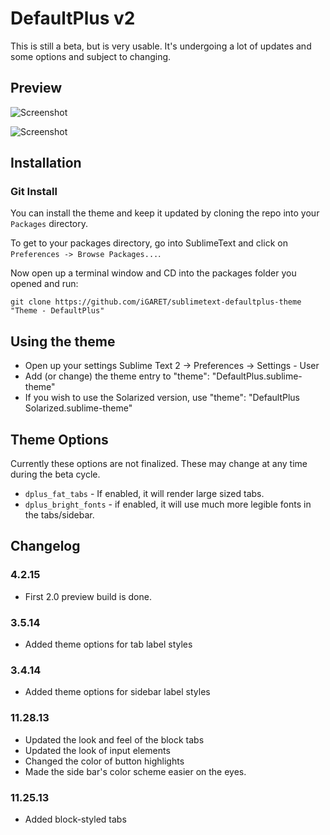# DefaultPlus v2
This is still a beta, but is very usable. It's undergoing a lot of updates and some options and subject to changing.

## Preview
![Screenshot](https://raw.githubusercontent.com/mediachicken/sublimetext-defaultplus-theme/v2/screenshot.png)

![Screenshot](https://raw.githubusercontent.com/mediachicken/sublimetext-defaultplus-theme/v2/screenshot-solarized.png)


## Installation
### Git Install

You can install the theme and keep it updated by cloning the repo into your `Packages` directory.

To get to your packages directory, go into SublimeText and click on `Preferences -> Browse Packages...`.

Now open up a terminal window and CD into the packages folder you opened and run:

`git clone https://github.com/iGARET/sublimetext-defaultplus-theme "Theme - DefaultPlus"`


## Using the theme
- Open up your settings Sublime Text 2 -> Preferences -> Settings - User
- Add (or change) the theme entry to "theme": "DefaultPlus.sublime-theme"
- If you wish to use the Solarized version, use "theme": "DefaultPlus Solarized.sublime-theme"


## Theme Options
Currently these options are not finalized. These may change at any time during the beta cycle.

- `dplus_fat_tabs` - If enabled, it will render large sized tabs.
- `dplus_bright_fonts` - if enabled, it will use much more legible fonts in the tabs/sidebar.


## Changelog
### 4.2.15
- First 2.0 preview build is done.

### 3.5.14
- Added theme options for tab label styles

### 3.4.14
- Added theme options for sidebar label styles

### 11.28.13
- Updated the look and feel of the block tabs
- Updated the look of input elements
- Changed the color of button highlights
- Made the side bar's color scheme easier on the eyes.

### 11.25.13
- Added block-styled tabs
